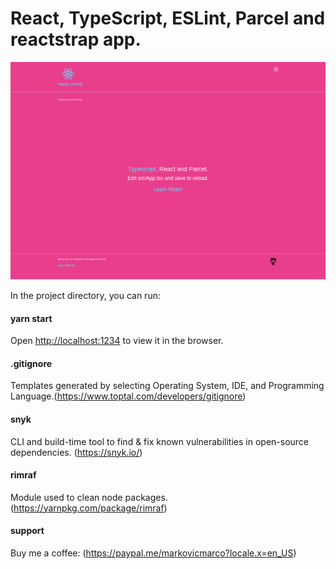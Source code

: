 # React, TypeScript, ESLint, Parcel and reactstrap app. 

![Localhost](localhost.png)

In the project directory, you can run:

#### yarn start

Open [http://localhost:1234](http://localhost:1234) to view it in the browser.

#### .gitignore 

Templates generated by selecting Operating System, IDE, 
and Programming Language.(https://www.toptal.com/developers/gitignore)

#### snyk

CLI and build-time tool to find & fix known vulnerabilities in 
open-source dependencies. (https://snyk.io/)

#### rimraf

Module used to clean node packages. (https://yarnpkg.com/package/rimraf)

#### support 

Buy me a coffee: (https://paypal.me/markovicmarco?locale.x=en_US)



